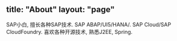 title: "About"
layout: "page"
---

SAP小白, 擅长各种SAP技术. SAP ABAP/UI5/HANA/. SAP Cloud/SAP CloudFoundry. 喜欢各种开源技术, 熟悉J2EE, Spring.